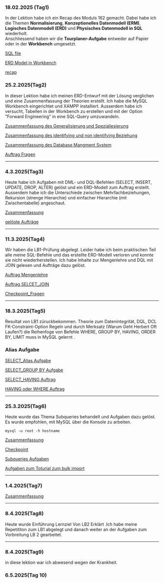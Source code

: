 ### 18.02.2025 (Tag1)

In der Lektion habe ich ein Recap des Moduls 162 gemacht. Dabei habe ich die Themen **Normalisierung**, **Konzeptionelles Datenmodell (ERM)**, **Logisches Datenmodell (ERD)** und **Physisches Datenmodell in SQL** wiederholt.  
 Anschliessend haben wir  die **Tourplaner-Aufgabe** entweder auf Papier oder in der **Workbench** umgesetzt.

[SQL file](fahrt_normalisiert.sql)


[ERD Model in Workbench](tourfahrt1.md)


[recap](recap.md)  
### 25.2.2025(Tag2)
In dieser Lektion habe ich meinen ERD-Entwurf mit der Lösung verglichen und eine Zusammenfassung der Theorien erstellt. Ich habe die MySQL Workbench eingerichtet und XAMPP installiert. Ausserdem habe ich versucht, Tabellen in der Workbench zu erstellen und mit der Option "Forward Engineering" in eine SQL-Query umzuwandeln. 



[Zusammenfassung des Generalisierung und Spezialiesierung](Genralisierug&spezialisierung.md)

[Zusammenfassung des identifying und non identifying Beziehung ]((non)identifying-Relation.md)

[Zusammenfassung des Database Mangment System](DBMS.md)

[Auftrag Fragen](Auftrag2.md)

---
### 4.3.2025(Tag3)

Heute habe ich Aufgaben mit DML- und DQL-Befehlen (SELECT, INSERT, UPDATE, DROP, ALTER) gelöst und ein ERD-Modell zum Auftrag erstellt. Ausserdem habe ich die Unterschiede zwischen Mehrfachbeziehungen, Rekursion (strenge Hierarchie) und einfacher Hierarchie (mit Zwischentabelle) angeschaut.

[Zusammenfassung](zusammenfassung3.md)

[gelöste Aufträge](Aufgaben_tag3.md)

---
### 11.3.2025(Tag4)
Wir haben die LB1-Prüfung abgelegt. Leider habe ich beim praktischen Teil alle meine SQL-Befehle und das erstellte ERD-Modell verloren und konnte sie nicht wiederherstellen.
Ich habe Inhalte zur Mengenlehre und DQL mit JOIN gelesen und Aufträge dazu gelöst.

[Auftrag Mengenlehre](Auftrag_4.Tag.md)

[Auftrag SELCET_JOIN](Select-join.md)

[Checkpoint_Fragen](4.Tag_Checkpoint.md)

---
### 18.3.2025(Tag5)
Resultat von LB1 züruckbekommen. Theorie zum Datenintegrität, DQL, DCL FK-Constraint-Option Regeln  und durch Merksatz (Warum Geht Herbert Oft Laufen?)
die Reihenfoge von Befehle   WHERE, GROUP BY, HAVING, ORDER BY, LIMIT muss in MySQL  gelernt .

### Alias Aufgabe

[SELECT_Alias Aufgabe](alias_Auftrag.md)

[SELECT_GROUP BY Aufgabe](groupby.md)


[SELECT_HAVING Auftrag](having1.md)


[HAVING oder WHERE Auftrag](having-where.md)

---
### 25.3.2025(Tag6)
Heute wurde das Thema Subqueries behandelt und Aufgaben dazu gelöst. Es wurde empfohlen, mit MySQL über die Konsole zu arbeiten.

```
mysql -u root -h hostname
```

[Zusammenfassung](Zusammenfassung6.md)
 
[Checkpoint](checkpoint5.md)

[Subqueries Aufgaben](subselect.md)

[Aufgaben zum Toturial zum bulk import](toturial5.md)

---
### 1.4.2025(Tag7)

[Zusammenfassung](zusammenfassung7.md)

---
### 8.4.2025(Tag8)
Heute wurde Einführung Lernziel  Von LB2 Erklärt .Ich habe meine Repetititon zum LB1 abgelegt und danach weiter an der  Aufgaben zum Vorbreitung LB 2 gearbeitet.

---
### 8.4.2025(Tag9)
in diese lektion war ich abwesend wegen der Krankheit.

### 6.5.2025(Tag 10)


